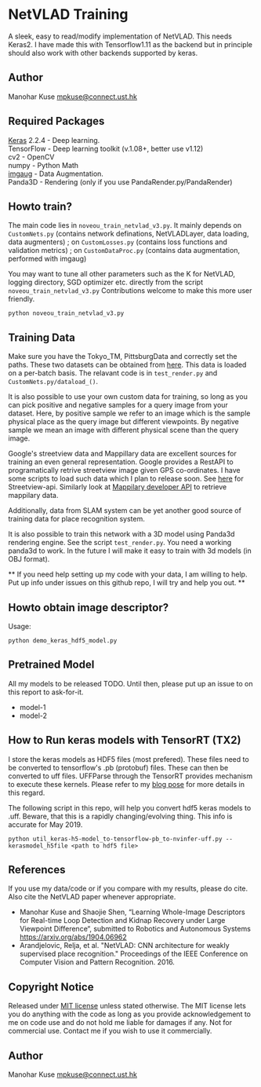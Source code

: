 # NetVLAD Training
A sleek, easy to read/modify implementation of NetVLAD. This needs Keras2.
I have made this with Tensorflow1.11 as the backend but in principle should
also work with other backends supported by keras.

## Author
Manohar Kuse <mpkuse@connect.ust.hk> <br/>


## Required Packages
[Keras](https://keras.io) 2.2.4 - Deep learning. <br/>
TensorFlow - Deep learning toolkit (v.1.08+, better use v1.12)<br/>
cv2 - OpenCV <br/>
numpy - Python Math <br/>
[imgaug](https://github.com/aleju/imgaug) - Data Augmentation. <br/>
Panda3D - Rendering (only if you use PandaRender.py/PandaRender)<br/>


## Howto train?
The main code lies in `noveou_train_netvlad_v3.py`. It mainly depends on `CustomNets.py` (contains network definations, NetVLADLayer, data loading, data augmenters) ; on `CustomLosses.py` (contains loss functions
    and validation metrics) ; on `CustomDataProc.py` (contains data augmentation, performed with imgaug)

You may want to tune all other parameters such as
the K for NetVLAD, logging directory, SGD optimizer etc. directly from the script `noveou_train_netvlad_v3.py`
Contributions welcome to make this more user friendly.

```
python noveou_train_netvlad_v3.py
```

## Training Data
Make sure you have the Tokyo_TM, PittsburgData and correctly
set the paths. These two datasets can be obtained from
[here](https://www.di.ens.fr/willow/research/netvlad/).
This data is loaded on a per-batch basis. The relavant code is in `test_render.py`
and `CustomNets.py/dataload_()`.

It is also possible to use your own custom data for training, so long as you can
pick positive and negative samples for a query image from your dataset. Here, by positive sample
we refer to an image which is the sample physical place as the query image
but different viewpoints. By negative sample we mean an image with different
physical scene than the query image.

Google's streetview data and Mappillary data are excellent sources for training an even
general representation. Google provides a RestAPI to programatically retrive streetview image
given GPS co-ordinates. I have some scripts to load such data which I plan to release soon.
See [here](https://developers.google.com/maps/documentation/streetview/intro) for Streetview-api.
Similarly look at [Mappilary developer API](https://www.mapillary.com/developer) to retrieve mappilary data.

Additionally, data from SLAM system can be yet another good source of training data
for place recognition system.

It is also possible to train this network with a 3D model using Panda3d rendering engine.
See the script `test_render.py`. You need a working panda3d to work. In the
future I will make it easy to train with 3d models (in OBJ format).


**
If you need help setting up my code with your data, I am willing to help. Put up
info under issues on this github repo, I will try and help you out.
**


## Howto obtain image descriptor?
Usage:
```
python demo_keras_hdf5_model.py
```


## Pretrained Model
All my models to be released TODO. Until then, please put up an issue to on this
report to ask-for-it.
- model-1
- model-2

## How to Run keras models with TensorRT (TX2)
I store the keras models as HDF5 files (most prefered). These files need to be converted to
tensorflow's .pb (protobuf) files. These can then be converted to uff files. UFFParse
through the TensorRT provides mechanism to execute these kernels. Please refer to
my [blog pose](https://kusemanohar.wordpress.com/2019/05/25/hands-on-tensorrt-on-nvidiatx2/)
for more details in this regard.

The following script in this repo, will help you convert hdf5 keras models
to .uff. Beware, that this is a rapidly changing/evolving thing.
This info is accurate for May 2019.
```
python util_keras-h5-model_to-tensorflow-pb_to-nvinfer-uff.py --kerasmodel_h5file <path to hdf5 file>
```

## References
If you use my data/code or if you compare with my results, please do cite. Also cite
the NetVLAD paper whenever appropriate.

- Manohar Kuse and Shaojie Shen, “Learning Whole-Image Descriptors for Real-time Loop Detection and Kidnap Recovery under Large Viewpoint Difference“, submitted to Robotics and Autonomous Systems https://arxiv.org/abs/1904.06962
- Arandjelovic, Relja, et al. "NetVLAD: CNN architecture for weakly supervised place recognition." Proceedings of the IEEE Conference on Computer Vision and Pattern Recognition. 2016.

## Copyright Notice
Released under [MIT license](https://opensource.org/licenses/MIT) unless stated otherwise. The MIT license lets you do anything with the code as long as you provide acknowledgement to me on code use and do not hold me liable for damages if any. Not for commercial use. Contact me
if you wish to use it commercially.

## Author
Manohar Kuse <mpkuse@connect.ust.hk>
